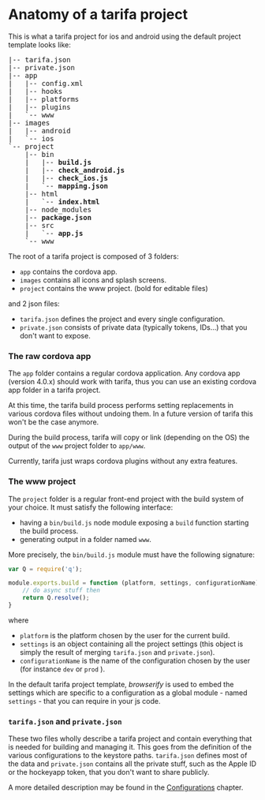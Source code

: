 # Anatomy of a tarifa project

This is what a tarifa project for ios and android using the default project template looks like:

<pre>
|-- tarifa.json
|-- private.json
|-- app
|   |-- config.xml
|   |-- hooks
|   |-- platforms
|   |-- plugins
|   `-- www
|-- images
|   |-- android
|   `-- ios
`-- project
    |-- bin
    |   |-- <b>build.js</b>
    |   |-- <b>check_android.js</b>
    |   |-- <b>check_ios.js</b>
    |   `-- <b>mapping.json</b>
    |-- html
    |   `-- <b>index.html</b>
    |-- node_modules
    |-- <b>package.json</b>
    |-- src
    |   `-- <b>app.js</b>
    `-- www
</pre>

The root of a tarifa project is composed of 3 folders:

* `app` contains the cordova app.
* `images` contains all icons and splash screens.
* `project` contains the www project. (bold for editable files)

and 2 json files:

* `tarifa.json` defines the project and every single configuration.
* `private.json` consists of private data (typically tokens, IDs...) that you
don't want to expose.

### The raw cordova app

The `app` folder contains a regular cordova application. Any cordova app (version 4.0.x)
should work with tarifa, thus you can use an existing cordova app folder in a
tarifa project.

At this time, the tarifa build process performs setting replacements in various
cordova files without undoing them. In a future version of tarifa this won't be
the case anymore.

During the build process, tarifa will copy or link (depending on the OS) the output of the `www` project
folder to `app/www`.

Currently, tarifa just wraps cordova plugins without any extra features.

### The www project

The `project` folder is a regular front-end project with the build system of your choice. It must
satisfy the following interface:

* having a `bin/build.js` node module exposing a `build` function starting the build process.
* generating output in a folder named `www`.

More precisely, the `bin/build.js` module must have the following signature:

``` javascript
var Q = require('q');

module.exports.build = function (platform, settings, configurationName) {
    // do async stuff then
    return Q.resolve();
}
```

where

* `platform` is the platform chosen by the user for the current build.
* `settings` is an object containing all the project settings (this object is
  simply the result of merging `tarifa.json` and `private.json`).
* `configurationName` is the name of the configuration chosen by the user (for
  instance `dev` or `prod` ).

In the default tarifa project template, *browserify* is used to embed the settings
which are specific to a configuration as a global module - named `settings` - that
you can require in your js code.

### `tarifa.json` and `private.json`

These two files wholly describe a tarifa project and contain everything that is
needed for building and managing it. This goes from the definition of the various
configurations to the keystore paths. `tarifa.json` defines most of the data and
`private.json` contains all the private stuff, such as the Apple ID or the hockeyapp
token, that you don't want to share publicly.

A more detailed description may be found in the [Configurations](../configurations/index.md)
chapter.
